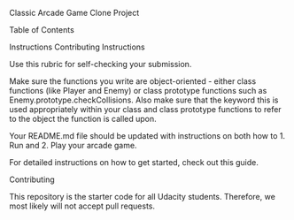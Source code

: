 Classic Arcade Game Clone Project

Table of Contents

Instructions
Contributing
Instructions

Use this rubric for self-checking your submission.

Make sure the functions you write are object-oriented - either class functions (like Player and Enemy) or class prototype functions such as Enemy.prototype.checkCollisions. Also make sure that the keyword this is used appropriately within your class and class prototype functions to refer to the object the function is called upon.

Your README.md file should be updated with instructions on both how to 1. Run and 2. Play your arcade game.

For detailed instructions on how to get started, check out this guide.

Contributing

This repository is the starter code for all Udacity students. Therefore, we most likely will not accept pull requests.
